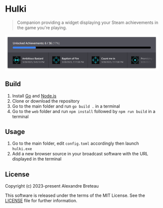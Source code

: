 # Hulki

> Companion providing a widget displaying your Steam achievements in the game you're playing.

<img src="media/screenshot.png" />

## Build

1. Install [Go](https://go.dev/dl) and [Node.js](https://nodejs.org/en/download)
2. Clone or download the repository
4. Go to the main folder and run `go build .` in a terminal
3. Go to the `web` folder and run `npm install` followed by `npm run build` in a terminal

## Usage

1. Go to the main folder, edit `config.toml` accordingly then launch `hulki.exe`
2. Add a new browser source in your broadcast software with the URL displayed in the terminal

## License

Copyright (c) 2023-present Alexandre Breteau

This software is released under the terms of the MIT License.
See the [LICENSE](LICENSE) file for further information.
